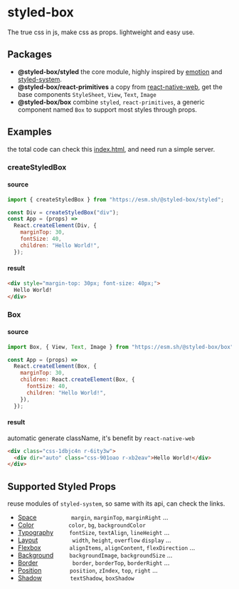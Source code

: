 # styled-box

The true css in js, make css as props. lightweight and easy use.

## Packages

- **@styled-box/styled** the core module, highly inspired by [emotion](https://github.com/emotion-js/emotion) and [styled-system](https://github.com/styled-system/styled-system).
- **@styled-box/react-primitives** a copy from [react-native-web](https://github.com/necolas/react-native-web), get the base components `StyleSheet`, `View`, `Text`, `Image`
- **@styled-box/box** combine `styled`, `react-primitives`, a generic component named `Box` to support most styles through props.

## Examples

the total code can check this [index.html](https://github.com/hayond/styled-box/blob/main/index.html), and need run a simple server.

### createStyledBox

#### source

```javascript
import { createStyledBox } from "https://esm.sh/@styled-box/styled";

const Div = createStyledBox("div");
const App = (props) =>
  React.createElement(Div, {
    marginTop: 30,
    fontSize: 40,
    children: "Hello World!",
  });
```

#### result

```html
<div style="margin-top: 30px; font-size: 40px;">
  Hello World!
</div>
```

### Box

#### source

```javascript
import Box, { View, Text, Image } from "https://esm.sh/@styled-box/box";

const App = (props) =>
  React.createElement(Box, {
    marginTop: 30,
    children: React.createElement(Box, {
      fontSize: 40,
      children: "Hello World!",
    }),
  });
```

#### result
automatic generate className, it's benefit by `react-native-web`

```html
<div class="css-1dbjc4n r-6ity3w">
  <div dir="auto" class="css-901oao r-xb2eav">Hello World!</div>
</div>
```

## Supported Styled Props
reuse modules of `styled-system`, so same with its api, can check the links.
- [Space](https://styled-system.com/api#space)            &emsp;&emsp;&emsp;&emsp;&emsp; `margin`, `marginTop`, `marginRight` ...  
- [Color](https://styled-system.com/api#color)            &emsp;&emsp;&emsp;&emsp;&emsp; `color`, `bg`, `backgroundColor`
- [Typography](https://styled-system.com/api#typography)  &emsp;&emsp; `fontSize`, `textAlign`, `lineHeight` ...
- [Layout](https://styled-system.com/api#layout)          &emsp;&emsp;&emsp;&emsp;&emsp; `width`, `height`, `overflow` `display` ...
- [Flexbox](https://styled-system.com/api#flexbox)        &emsp;&emsp;&emsp;&emsp; `alignItems`, `alignContent`, `flexDirection` ...
- [Background](https://styled-system.com/api#background)  &emsp;&emsp; `backgroundImage`, `backgroundSize` ...
- [Border](https://styled-system.com/api#border)          &emsp;&emsp;&emsp;&emsp;&emsp; `border`, `borderTop`, `borderRight` ...
- [Position](https://styled-system.com/api#position)      &emsp;&emsp;&emsp;&emsp; `position`, `zIndex`, `top`, `right` ...
- [Shadow](https://styled-system.com/api#shadow)          &emsp;&emsp;&emsp;&emsp; `textShadow`, `boxShadow`
